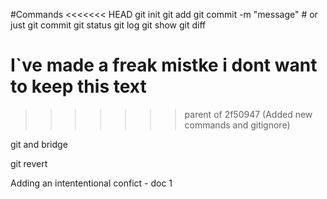 #Commands
<<<<<<< HEAD
git init
git add
git commit -m "message" # or just git commit
git status
git log
git show
git diff


I`ve made a freak mistke i dont want to keep this text
=======
>>>>>>> parent of 2f50947 (Added new commands and gitignore)

git and bridge

git revert

Adding an intententional confict - doc 1
